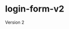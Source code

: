 # login-form-v2
Version 2
<img src="https://imgur.com/707180e2-98f8-4fa8-91fb-e38ea9ed9c64" alt="">
